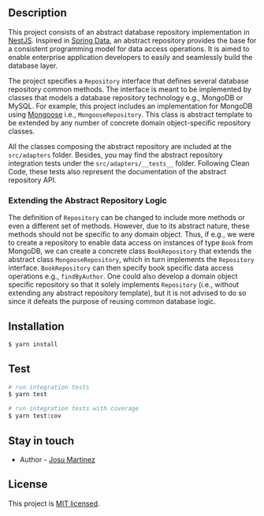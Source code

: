 ## Description

This project consists of an abstract database repository implementation in [NestJS](https://github.com/nestjs/nest).
Inspired in [Spring Data](https://spring.io/projects/spring-data), an abstract repository provides the base for a
consistent programming model for data access operations. It is aimed to enable enterprise application developers to
easily and seamlessly build the database layer.

The project specifies a ```Repository``` interface that defines several database repository common methods. The
interface is meant to be implemented by classes that models a database repository technology e.g., MongoDB or MySQL. For
example, this project includes an implementation for MongoDB using [Mongoose](https://mongoosejs.com/)
i.e., ```MongooseRepository```. This class is abstract template to be extended by any number of concrete domain
object-specific repository classes.

All the classes composing the abstract repository are included at the ```src/adapters``` folder. Besides, you may find
the abstract repository integration tests under the ```src/adapters/__tests__``` folder. Following Clean Code, these
tests also represent the documentation of the abstract repository API.

### Extending the Abstract Repository Logic

The definition of ```Repository``` can be changed to include more methods or even a different set of methods. However,
due to its abstract nature, these methods should not be specific to any domain object. Thus, if e.g., we were to create
a repository to enable data access on instances of type ```Book``` from MongoDB, we can create a concrete
class ```BookRepository``` that extends the abstract class ```MongooseRepository```, which in turn implements
the ```Repository``` interface. ```BookRepository``` can then specify book specific data access operations
e.g., ```findByAuthor```. One could also develop a domain object specific repository so that it solely
implements ```Repository``` (i.e., without extending any abstract repository template), but it is not advised to do so
since it defeats the purpose of reusing common database logic.

## Installation

```bash
$ yarn install
```

## Test

```bash
# run integration tests
$ yarn test

# run integration tests with coverage
$ yarn test:cov
```

## Stay in touch

- Author - [Josu Martinez](https://es.linkedin.com/in/josumartinez)

## License

This project is [MIT licensed](LICENSE).
